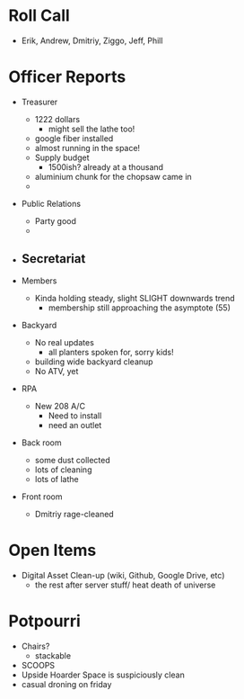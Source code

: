 Roll Call
=========
- Erik, Andrew, Dmitriy, Ziggo, Jeff, Phill
  
Officer Reports
===============
- Treasurer
  - 1222 dollars
    - might sell the lathe too!
  - google fiber installed
   - almost running in the space!
  - Supply budget
    - 1500ish? already at a thousand
  - aluminium chunk for the chopsaw came in
  - 
- Public Relations
  - Party good
  - 
- Secretariat
  - 

- Members
  - Kinda holding steady, slight SLIGHT downwards trend
    - membership still approaching the asymptote (55)
- Backyard
  - No real updates
    - all planters spoken for, sorry kids!
  - building wide backyard cleanup
  - No ATV, yet

- RPA
  - New 208 A/C
    - Need to install
    - need an outlet

- Back room
  - some dust collected
  - lots of cleaning
  - lots of lathe

- Front room
  - Dmitriy rage-cleaned

Open Items
==========

- Digital Asset Clean-up (wiki, Github, Google Drive, etc)
  - the rest after server stuff/ heat death of universe
  
Potpourri
=========
- Chairs?
  - stackable
- SCOOPS
- Upside Hoarder Space is suspiciously clean
- casual droning on friday
